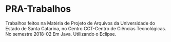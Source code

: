 # PRA-Trabalhos
Trabalhos feitos na Matéria de Projeto de Arquivos da Universidade do Estado de Santa Catarina, no Centro CCT-Centro de Ciências Tecnológicas. No semestre 2018-02
Em Java.
Utilizando o Eclipse.
